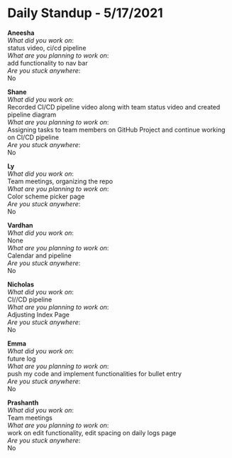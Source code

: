 # Daily Standup - 5/17/2021

**Aneesha**  
*What did you work on*:  
status video, ci/cd pipeline   
*What are you planning to work on*:  
add functionality to nav bar  
*Are you stuck anywhere*:  
No

**Shane**  
*What did you work on*:  
Recorded CI/CD pipeline video along with team status video and created pipeline diagram  
*What are you planning to work on*:  
Assigning tasks to team members on GitHub Project and continue working on CI/CD pipeline  
*Are you stuck anywhere*:  
No

**Ly**  
*What did you work on*:  
Team meetings, organizing the repo  
*What are you planning to work on*:  
Color scheme picker page  
*Are you stuck anywhere*:  
No

**Vardhan**  
*What did you work on*:  
None  
*What are you planning to work on*:  
Calendar and pipeline  
*Are you stuck anywhere*:  
No

**Nicholas**  
*What did you work on*:  
CI//CD pipeline  
*What are you planning to work on*:  
Adjusting Index Page  
*Are you stuck anywhere*:  
No

**Emma**  
*What did you work on*:  
future log  
*What are you planning to work on*:  
push my code and implement functionalities for bullet entry  
*Are you stuck anywhere*:  
No

**Prashanth**  
*What did you work on*:  
Team meetings    
*What are you planning to work on*:  
work on edit functionality, edit spacing on daily logs page  
*Are you stuck anywhere*:  
No
